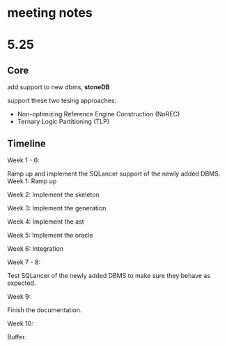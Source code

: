 # meeting notes

# 5.25

## Core

add support to new dbms, **stoneDB**

support these two tesing approaches:

- Non-optimizing Reference Engine Construction (NoREC)
- Ternary Logic Partitioning (TLP)

## Timeline

Week 1 - 6: 

Ramp up and implement the SQLancer support of the newly added DBMS.
Week 1: Ramp up

Week 2: Implement the skeleton

Week 3: Implement the generation

Week 4: Implement the ast

Week 5: Implement the oracle

Week 6: Integration

Week 7 - 8: 

Test SQLancer of the newly added DBMS to make sure they behave as expected. 

Week 9: 

Finish the documentation.

Week 10: 

Buffer.

